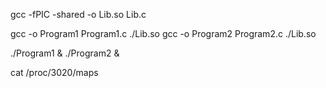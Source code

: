 gcc -fPIC -shared -o Lib.so Lib.c

gcc -o Program1 Program1.c ./Lib.so
gcc -o Program2 Program2.c ./Lib.so

./Program1 &
./Program2 &

cat /proc/3020/maps
